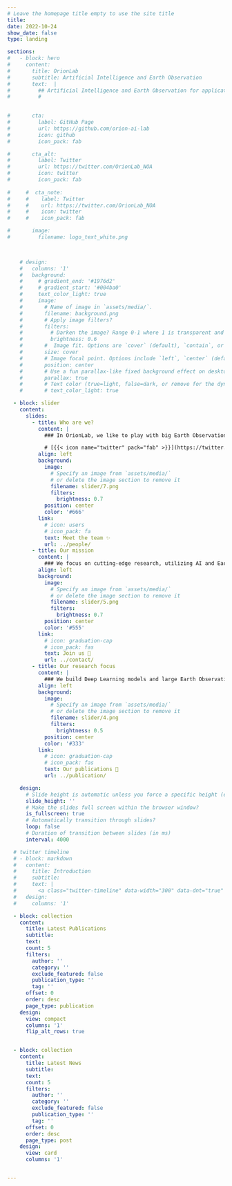 ```yaml
---
# Leave the homepage title empty to use the site title
title:
date: 2022-10-24
show_date: false
type: landing

sections:
#   - block: hero
#     content:
#       title: OrionLab 
#       subtitle: Artificial Intelligence and Earth Observation 
#       text:  | 
#         ## Artificial Intelligence and Earth Observation for applications that matter
#         # 
        

#       cta:
#         label: GitHub Page
#         url: https://github.com/orion-ai-lab
#         icon: github
#         icon_pack: fab       

#       cta_alt:
#         label: Twitter
#         url: https://twitter.com/OrionLab_NOA
#         icon: twitter
#         icon_pack: fab  
      
#     #  cta_note:
#     #    label: Twitter
#     #    url: https://twitter.com/OrionLab_NOA
#     #    icon: twitter
#     #    icon_pack: fab  

#       image: 
#         filename: logo_text_white.png

      

    # design: 
    #   columns: '1'
    #   background:
    #     # gradient_end: '#1976d2'
    #     # gradient_start: '#004ba0'
    #     text_color_light: true
    #     image:
    #       # Name of image in `assets/media/`.
    #       filename: background.png
    #       # Apply image filters?
    #       filters:
    #         # Darken the image? Range 0-1 where 1 is transparent and 0 is opaque.
    #         brightness: 0.6
    #       #  Image fit. Options are `cover` (default), `contain`, or `actual` size.
    #       size: cover
    #       # Image focal point. Options include `left`, `center` (default), or `right`.
    #       position: center
    #       # Use a fun parallax-like fixed background effect on desktop? true/false
    #       parallax: true
    #       # Text color (true=light, false=dark, or remove for the dynamic theme color).
    #       # text_color_light: true

  - block: slider
    content:
      slides:
        - title: Who are we?
          content: |         
            ### In OrionLab, we like to play with big Earth Observation data and use Artificial Intelligence research to have a positive impact on the society and the environment. 

            # [{{< icon name="twitter" pack="fab" >}}](https://twitter.com/orionlab_noa) [{{< icon name="github" pack="fab" >}}](https://github.com/orion-ai-lab)
          align: left
          background:
            image:
              # Specify an image from `assets/media/`
              # or delete the image section to remove it
              filename: slider/7.png
              filters:
                brightness: 0.7
            position: center
            color: '#666'
          link:
            # icon: users
            # icon_pack: fa
            text: Meet the team ✨
            url: ../people/               
        - title: Our mission
          content: |
            ### We focus on cutting-edge research, utilizing AI and Earth Observation to model the Earth and promote resilient societies.
          align: left
          background:
            image:
              # Specify an image from `assets/media/`
              # or delete the image section to remove it
              filename: slider/5.png
              filters:
                brightness: 0.7
            position: center
            color: '#555'
          link:
            # icon: graduation-cap
            # icon_pack: fas
            text: Join us 🚀 
            url: ../contact/            
        - title: Our research focus 
          content: | 
            ### We build Deep Learning models and large Earth Observation datasets to understand the Earth System.
          align: left
          background:
            image:
              # Specify an image from `assets/media/`
              # or delete the image section to remove it
              filename: slider/4.png
              filters:
                brightness: 0.5
            position: center
            color: '#333'
          link:
            # icon: graduation-cap
            # icon_pack: fas
            text: Our publications 📜
            url: ../publication/    

    design:
      # Slide height is automatic unless you force a specific height (e.g. '400px')
      slide_height: ''
      # Make the slides full screen within the browser window?
      is_fullscreen: true
      # Automatically transition through slides?
      loop: false
      # Duration of transition between slides (in ms)
      interval: 4000

  # twitter timeline
  # - block: markdown
  #   content:
  #     title: Introduction
  #     subtitle: 
  #     text: |
  #       <a class="twitter-timeline" data-width="300" data-dnt="true" href="https://twitter.com/OrionLab_NOA?ref_src=twsrc%5Etfw">Tweets by OrionLab_NOA</a> <script async src="https://platform.twitter.com/widgets.js" charset="utf-8"></script> 
  #   design:
  #     columns: '1' 

  - block: collection
    content:
      title: Latest Publications
      subtitle:
      text:
      count: 5
      filters:
        author: ''
        category: ''
        exclude_featured: false
        publication_type: ''
        tag: ''
      offset: 0
      order: desc
      page_type: publication
    design:
      view: compact
      columns: '1' 
      flip_alt_rows: true


  - block: collection
    content:
      title: Latest News
      subtitle:
      text:
      count: 5
      filters:
        author: ''
        category: ''
        exclude_featured: false
        publication_type: ''
        tag: ''
      offset: 0
      order: desc
      page_type: post
    design:
      view: card
      columns: '1'


---
```


